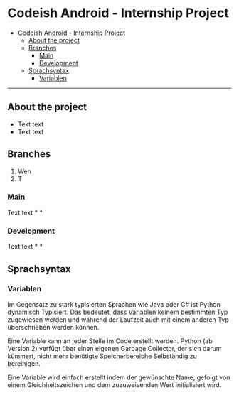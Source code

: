 # Codeish Android - Internship Project

- [Codeish Android - Internship Project](#Codeish-Android---Internship-Project)
  - [About the project](#about-the-project)
  - [Branches](#Branches)
    - [Main](#main)
    - [Development](#development)
  - [Sprachsyntax](#sprachsyntax)
    - [Variablen](#variablen)


***

## About the project
* Text text
* Text text

## Branches
1. Wen
2. T

### Main
Text text
*
*

### Development
Text text
*
*


## Sprachsyntax
### Variablen
Im Gegensatz zu stark typisierten Sprachen wie Java oder C# ist Python dynamisch Typisiert. Das bedeutet, dass Variablen keinem bestimmten Typ zugewiesen werden und während der Laufzeit auch mit einem anderen Typ überschrieben werden können.

Eine Variable kann an jeder Stelle im Code erstellt werden. Python (ab Version 2) verfügt über einen eigenen Garbage Collector, der sich darum kümmert, nicht mehr benötigte Speicherbereiche Selbständig zu bereinigen.

Eine Variable wird einfach erstellt indem der gewünschte Name, gefolgt von einem Gleichheitszeichen und dem zuzuweisenden Wert initialisiert wird.

